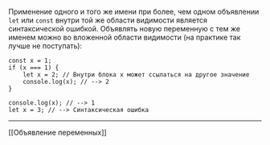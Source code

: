 Применение одного и того же имени при более, чем одном объявлении `let` или `const` внутри той же области видимости является синтаксической ошибкой.
Объявлять новую переменную с тем же именем можно во вложенной области видимости (на практике так лучше не поступать):
```
const x = 1;
if (x === 1) {
	let x = 2; // Внутри блока x может ссылаться на другое значение
	console.log(x); // --> 2
}

console.log(x); // --> 1
let x = 3; // --> Синтаксическая ошибка
```

---
[[Объявление переменных]]